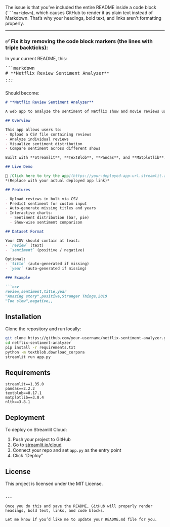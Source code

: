 The issue is that you’ve included the entire README inside a code block (` ```markdown `), which causes GitHub to render it as plain text instead of Markdown. That’s why your headings, bold text, and links aren't formatting properly.

---

### ✅ Fix it by **removing the code block markers** (the lines with triple backticks):

In your current README, this:

<pre>
```markdown
# **Netflix Review Sentiment Analyzer**
...
``` 
</pre>

Should become:

````markdown
# **Netflix Review Sentiment Analyzer**

A web app to analyze the sentiment of Netflix show and movie reviews using natural language processing.

## Overview

This app allows users to:
- Upload a CSV file containing reviews
- Analyze individual reviews
- Visualize sentiment distribution
- Compare sentiment across different shows

Built with **Streamlit**, **TextBlob**, **Pandas**, and **Matplotlib**.

## Live Demo

🔗 [Click here to try the app](https://your-deployed-app-url.streamlit.app)  
*(Replace with your actual deployed app link)*

## Features

- Upload reviews in bulk via CSV
- Predict sentiment for custom input
- Auto-generate missing titles and years
- Interactive charts:
  - Sentiment distribution (bar, pie)
  - Show-wise sentiment comparison

## Dataset Format

Your CSV should contain at least:
- `review` (text)
- `sentiment` (positive / negative)

Optional:
- `title` (auto-generated if missing)
- `year` (auto-generated if missing)

### Example

```csv
review,sentiment,title,year
"Amazing story",positive,Stranger Things,2019
"Too slow",negative,,
````

## Installation

Clone the repository and run locally:

```bash
git clone https://github.com/your-username/netflix-sentiment-analyzer.git
cd netflix-sentiment-analyzer
pip install -r requirements.txt
python -m textblob.download_corpora
streamlit run app.py
```

## Requirements

```
streamlit==1.35.0  
pandas==2.2.2  
textblob==0.17.1  
matplotlib==3.8.4  
nltk==3.8.1
```

## Deployment

To deploy on Streamlit Cloud:

1. Push your project to GitHub
2. Go to [streamlit.io/cloud](https://streamlit.io/cloud)
3. Connect your repo and set `app.py` as the entry point
4. Click “Deploy”

## License

This project is licensed under the MIT License.

```

---

Once you do this and save the README, GitHub will properly render headings, bold text, links, and code blocks.

Let me know if you’d like me to update your README.md file for you.
```
